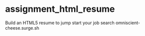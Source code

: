 # assignment_html_resume
Build an HTML5 resume to jump start your job search
omniscient-cheese.surge.sh
